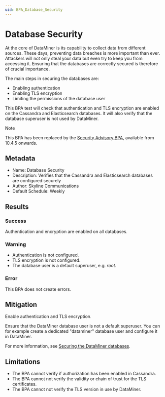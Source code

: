 ```yaml
---
uid: BPA_Database_Security
---
```


# Database Security

At the core of DataMiner is its capability to collect data from different sources. These days, preventing data breaches is more important than ever. Attackers will not only steal your data but even try to keep you from accessing it. Ensuring that the databases are correctly secured is therefore of crucial importance.

The main steps in securing the databases are:

- Enabling authentication
- Enabling TLS encryption
- Limiting the permissions of the database user

This BPA test will check that authentication and TLS encryption are enabled on the Cassandra and Elasticsearch databases. It will also verify that the database superuser is not used by DataMiner.

> [!NOTE]
> This BPA has been replaced by the [Security Advisory BPA](xref:BPA_Security_Advisory), available from 10.4.5 onwards.

## Metadata

- Name: Database Security
- Description: Verifies that the Cassandra and Elasticsearch databases are configured securely
- Author: Skyline Communications
- Default Schedule: Weekly

## Results

### Success

Authentication and encryption are enabled on all databases.

### Warning

- Authentication is not configured.
- TLS encryption is not configured.
- The database user is a default superuser, e.g. *root*.

### Error

This BPA does not create errors.

## Mitigation

Enable authentication and TLS encryption.

Ensure that the DataMiner database user is not a default superuser. You can for example create a dedicated "dataminer" database user and configure it in DataMiner.

For more information, see [Securing the DataMiner databases](https://aka.dataminer.services/DatabaseSecurity).

## Limitations

- The BPA cannot verify if authorization has been enabled in Cassandra.
- The BPA cannot not verify the validity or chain of trust for the TLS certificates.
- The BPA cannot not verify the TLS version in use by DataMiner.
